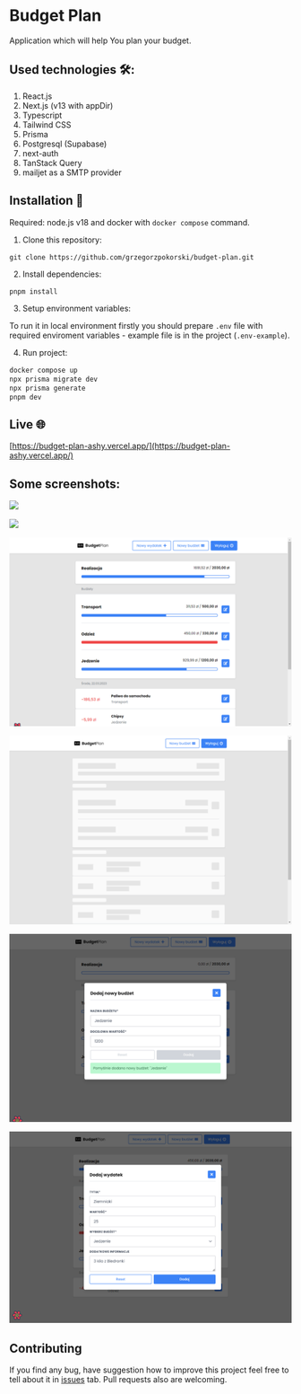 # Budget Plan

Application which will help You plan your budget.

## Used technologies 🛠️:

1. React.js
2. Next.js (v13 with appDir)
3. Typescript
4. Tailwind CSS
5. Prisma
6. Postgresql (Supabase)
7. next-auth
8. TanStack Query
9. mailjet as a SMTP provider

## Installation 👷

Required: node.js v18 and docker with `docker compose` command.

1. Clone this repository:

```
git clone https://github.com/grzegorzpokorski/budget-plan.git
```

2. Install dependencies:

```
pnpm install
```

3. Setup environment variables:

To run it in local environment firstly you should prepare `.env` file with required enviroment variables - example file is in the project (`.env-example`).

4. Run project:

```
docker compose up
npx prisma migrate dev
npx prisma generate
pnpm dev
```

## Live 🌐

[https://budget-plan-ashy.vercel.app/](https://budget-plan-ashy.vercel.app/)

## Some screenshots:

![](/screenshots/login)

![](/screenshots/2-user-page.png?raw=true)

![](/screenshots/home.png?raw=true)

![](/screenshots/loading.png?raw=true)

![](/screenshots/add-budget.png?raw=true)

![](/screenshots/add-expense.png?raw=true)

## Contributing

If you find any bug, have suggestion how to improve this project feel free to tell about it in [issues](https://github.com/grzegorzpokorski/budget-plan/issues) tab. Pull requests also are welcoming.
